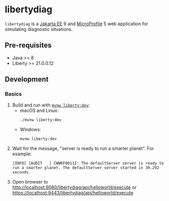 # libertydiag

`libertydiag` is a [Jakarta EE](https://openliberty.io/docs/latest/jakarta-ee.html) 9 and [MicroProfile](https://openliberty.io/docs/latest/microprofile.html) 5 web application for simulating diagnostic situations.

## Pre-requisites

* Java >= 8
* Liberty >= 21.0.0.12

## Development

### Basics

1. Build and run with [`mvnw liberty:dev`](https://openliberty.io/docs/latest/development-mode.html):
    * macOS and Linux:
      ```
      ./mvnw liberty:dev
      ```
    * Windows:
      ```
      mvnw liberty:dev
      ```
1. Wait for the message, "server is ready to run a smarter planet". For example:
   ```
   [INFO] [AUDIT   ] CWWKF0011I: The defaultServer server is ready to run a smarter planet. The defaultServer server started in 30.292 seconds.
   ```
1. Open browser to <http://localhost:9080/libertydiag/api/helloworld/execute> or <https://localhost:9443/libertydiag/api/helloworld/execute>
